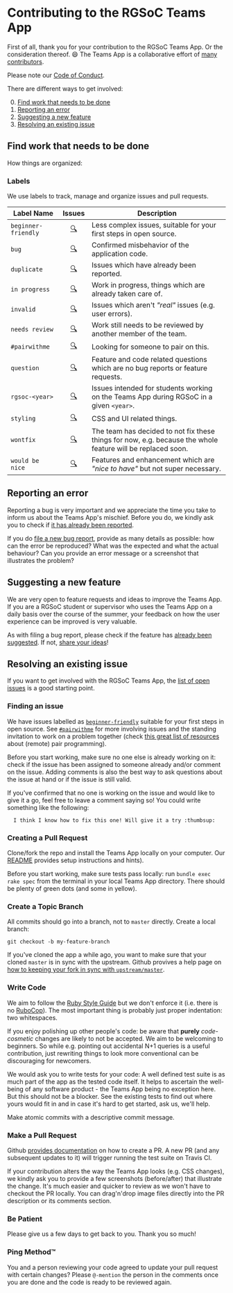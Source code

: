 # Contributing to the RGSoC Teams App

First of all, thank you for your contribution to the RGSoC Teams App. Or the consideration thereof. :smile: The Teams App is a collaborative effort of [many contributors](https://github.com/rails-girls-summer-of-code/rgsoc-teams/graphs/contributors).

Please note our [Code of Conduct](https://github.com/rails-girls-summer-of-code/rgsoc-teams/blob/master/CODE_OF_CONDUCT.md).

There are different ways to get involved:

0. [Find work that needs to be done](#find-work-that-needs-to-be-done)
1. [Reporting an error](#reporting-an-error)
2. [Suggesting a new feature](#suggesting-a-new-feature)
3. [Resolving an existing issue](#resolving-an-existing-issue)

## Find work that needs to be done

How things are organized:

### Labels

We use labels to track, manage and organize issues and pull requests.

| Label Name         | Issues                  | Description |
| ------------------ |:-----------------------:| ------------|
| `beginner-friendly`| [🔍][beginner]      | Less complex issues, suitable for your first steps in open source. |
| `bug`              | [🔍][bug]           | Confirmed misbehavior of the application code. |
| `duplicate`        | [🔍][duplicate]     | Issues which have already been reported. |
| `in progress`      | [🔍][in progress]   | Work in progress, things which are already taken care of. |
| `invalid`          | [🔍][invalid]       | Issues which aren't *"real"* issues (e.g. user errors). |
| `needs review`     | [🔍][needs review]  | Work still needs to be reviewed by another member of the team. |
| `#pairwithme`      | [🔍][#pairwithme]   | Looking for someone to pair on this. |
| `question`         | [🔍][question]      | Feature and code related questions which are no bug reports or feature requests. |
| `rgsoc-<year>`     | [🔍][rgsoc-<year>]  | Issues intended for students working on the Teams App during RGSoC in a given `<year>`. |
| `styling`          | [🔍][styling]       | CSS and UI related things. |
| `wontfix`          | [🔍][wontfix]       | The team has decided to not fix these things for now, e.g. because the whole feature will be replaced soon. |
| `would be nice`    | [🔍][would be nice] | Features and enhancement which are *"nice to have"* but not super necessary. |

[beginner]:      https://github.com/rails-girls-summer-of-code/rgsoc-teams/labels/beginner-friendly
[bug]:           https://github.com/rails-girls-summer-of-code/rgsoc-teams/labels/bug
[duplicate]:     https://github.com/rails-girls-summer-of-code/rgsoc-teams/labels/duplicate
[enhancement]:   https://github.com/rails-girls-summer-of-code/rgsoc-teams/labels/enhancement
[in progress]:   https://github.com/rails-girls-summer-of-code/rgsoc-teams/labels/in%20progress
[invalid]:       https://github.com/rails-girls-summer-of-code/rgsoc-teams/labels/invalid
[needs review]:  https://github.com/rails-girls-summer-of-code/rgsoc-teams/labels/needs%20review
[#pairwithme]:   https://github.com/rails-girls-summer-of-code/rgsoc-teams/labels/%23pairwithme
[question]:      https://github.com/rails-girls-summer-of-code/rgsoc-teams/labels/question
[rgsoc-<year>]:  https://github.com/rails-girls-summer-of-code/rgsoc-teams/labels/rgsoc-2016
[styling]:       https://github.com/rails-girls-summer-of-code/rgsoc-teams/labels/styling
[wontfix]:       https://github.com/rails-girls-summer-of-code/rgsoc-teams/labels/wontfix
[would be nice]: https://github.com/rails-girls-summer-of-code/rgsoc-teams/labels/would%20be%20nice

## Reporting an error

Reporting a bug is very important and we appreciate the time you take to inform us about the Teams App's mischief. Before you do, we kindly ask you to check if [it has already been reported](https://github.com/rails-girls-summer-of-code/rgsoc-teams/issues?q=is%3Aopen+is%3Aissue+label%3Abug).

If you do [file a new  bug report](https://github.com/rails-girls-summer-of-code/rgsoc-teams/issues/new), provide as many details as possible: how can the error be reproduced? What was the expected and what the actual behaviour? Can you provide an error message or a screenshot that illustrates the problem?


## Suggesting a new feature

We are very open to feature requests and ideas to improve the Teams App. If you are a RGSoC student or supervisor who uses the Teams App on a daily basis over the course of the summer, your feedback on how the user experience can be improved is very valuable.

As with filing a bug report, please check if the feature has [already been suggested](https://github.com/rails-girls-summer-of-code/rgsoc-teams/issues). If not, [share your ideas](https://github.com/rails-girls-summer-of-code/rgsoc-teams/issues/new)!


## Resolving an existing issue

If you want to get involved with the RGSoC Teams App, the [list of open issues](https://github.com/rails-girls-summer-of-code/rgsoc-teams/issues) is a good starting point.

### Finding an issue

We have issues labelled as [`beginner-friendly`](https://github.com/rails-girls-summer-of-code/rgsoc-teams/issues?q=is%3Aissue+is%3Aopen+label%3Abeginner-friendly) suitable for your first steps in open source. See [`#pairwithme`](https://github.com/rails-girls-summer-of-code/rgsoc-teams/labels/%23pairwithme) for more involving issues and the standing invitation to work on a problem together (check [this great list of resources](http://www.pairprogramwith.me/) about (remote) pair programming).

Before you start working, make sure no one else is already working on it: check if the issue has been assigned to someone already and/or comment on the issue. Adding comments is also the best way to ask questions about the issue at hand or if the issue is still valid.

If you've confirmed that no one is working on the issue and would like to give it a go, feel free to leave a comment saying so! You could write something like the following:

```
  I think I know how to fix this one! Will give it a try :thumbsup:
```

### Creating a Pull Request

Clone/fork the repo and install the Teams App locally on your computer. Our [README](https://github.com/rails-girls-summer-of-code/rgsoc-teams/blob/master/README.md) provides setup instructions and hints).

Before you start working, make sure tests pass locally: run `bundle exec rake spec` from the terminal in your local Teams App directory. There should be plenty of green dots (and some in yellow).

### Create a Topic Branch

All commits should go into a branch, not to `master` directly. Create a local branch:

```
git checkout -b my-feature-branch
```

If you've cloned the app a while ago, you want to make sure that your cloned `master` is in sync with the upstream. Github provives a help page on [how to keeping your fork in sync with `upstream/master`](https://help.github.com/articles/syncing-a-fork/).

### Write Code

We aim to follow the [Ruby Style Guide](https://github.com/bbatsov/ruby-style-guide) but we don't enforce it (i.e. there is no [RuboCop](https://github.com/bbatsov/rubocop)). The most important thing is probably just proper indentation: two whitespaces.

If you enjoy polishing up other people's code: be aware that **purely** *code-cosmetic* changes are likely to not be accepted. We aim to be welcoming to beginners. So while e.g. pointing out accidental N+1 queries is a useful contribution, just rewriting things to look more conventional can be discouraging for newcomers.

We would ask you to write tests for your code: A well defined test suite is as much part of the app as the tested code itself. It helps to ascertain the well-being of any software product - the Teams App being no exception here. But this should not be a blocker. See the existing tests to find out where yours would fit in and in case it's hard to get started, ask us, we'll help.

Make atomic commits with a descriptive commit message.

### Make a Pull Request

Github [provides documentation](https://help.github.com/articles/creating-a-pull-request/) on how to create a PR. A new PR (and any subsequent updates to it) will trigger running the test suite on Travis CI.

If your contribution alters the way the Teams App looks (e.g. CSS changes), we kindly ask you to provide a few screenshots (before/after) that illustrate the change. It's much easier and quicker to review as we won't have to checkout the PR locally. You can drag'n'drop image files directly into the PR description or its comments section.

### Be Patient

Please give us a few days to get back to you. Thank you so much!

### Ping Method™

You and a person reviewing your code agreed to update your pull request with certain changes? Please `@-mention` the person in the comments once you are done and the code is ready to be reviewed again.
